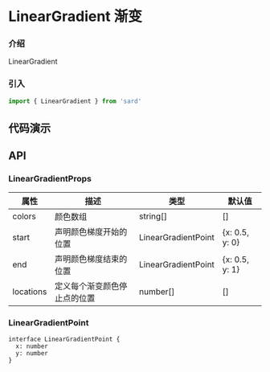# LinearGradient 渐变

### 介绍

LinearGradient

### 引入

```js
import { LinearGradient } from 'sard'
```

## 代码演示

## API

### LinearGradientProps

| 属性      | 描述                         | 类型                | 默认值         |
| --------- | ---------------------------- | ------------------- | -------------- |
| colors    | 颜色数组                     | string[]            | []             |
| start     | 声明颜色梯度开始的位置       | LinearGradientPoint | {x: 0.5, y: 0} |
| end       | 声明颜色梯度结束的位置       | LinearGradientPoint | {x: 0.5, y: 1} |
| locations | 定义每个渐变颜色停止点的位置 | number[]            | []             |

### LinearGradientPoint

```tsx
interface LinearGradientPoint {
  x: number
  y: number
}
```
